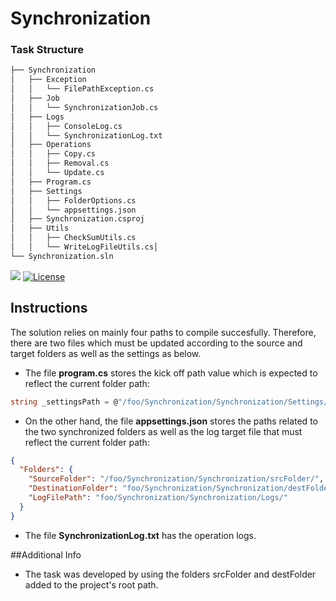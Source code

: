 # Synchronization

### Task Structure
```sh
├── Synchronization
│   ├── Exception
│   │   └── FilePathException.cs
│   ├── Job
│   │   └── SynchronizationJob.cs
│   ├── Logs
│   │   ├── ConsoleLog.cs
│   │   └── SynchronizationLog.txt
│   ├── Operations
│   │   ├── Copy.cs
│   │   ├── Removal.cs
│   │   └── Update.cs
│   ├── Program.cs
│   ├── Settings
│   │   ├── FolderOptions.cs
│   │   └── appsettings.json
│   ├── Synchronization.csproj
│   ├── Utils
│   │   ├── CheckSumUtils.cs
│   │   └── WriteLogFileUtils.cs│  
└── Synchronization.sln
```
![](https://img.shields.io/badge/build-success-brightgreen.svg)
[![License](http://img.shields.io/:license-apache-blue.svg)](http://www.apache.org/licenses/LICENSE-2.0.html)

## Instructions

The solution relies on mainly four paths to compile succesfully. Therefore, there are two files which must be updated according to the source and target folders as well as the settings as below.

- The file **program.cs** stores the kick off path value which is expected to reflect the current folder path: 
```csharp
string _settingsPath = @"/foo/Synchronization/Synchronization/Settings/appsettings.json";
```

- On the other hand, the file **appsettings.json** stores the paths related to the two synchronized folders as well as the log target file that must reflect the current folder path: 
```json
{
  "Folders": {
    "SourceFolder": "/foo/Synchronization/Synchronization/srcFolder/",
    "DestinationFolder": "foo/Synchronization/Synchronization/destFolder/",
    "LogFilePath": "foo/Synchronization/Synchronization/Logs/"
  }
}
```

- The file **SynchronizationLog.txt** has the operation logs.

##Additional Info
- The task was developed by using the folders srcFolder and destFolder added to the project's root path.


